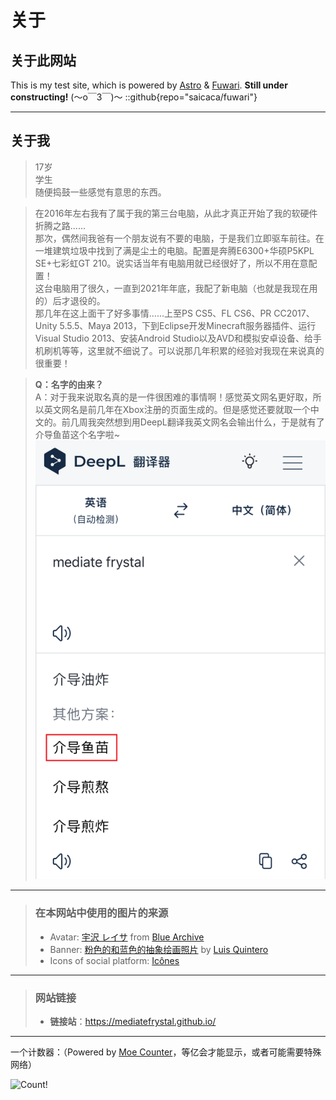
# 关于

## 关于此网站

This is my test site, which is powered by [Astro](https://astro.build/) & [Fuwari](https://github.com/saicaca/fuwari). **Still under constructing!** (～o￣3￣)～
::github{repo="saicaca/fuwari"}

---

## 关于我

> 17岁  
> 学生  
> 随便捣鼓一些感觉有意思的东西。

> 在2016年左右我有了属于我的第三台电脑，从此才真正开始了我的软硬件折腾之路......  
> 那次，偶然间我爸有一个朋友说有不要的电脑，于是我们立即驱车前往。在一堆建筑垃圾中找到了满是尘土的电脑。配置是奔腾E6300+华硕P5KPL SE+七彩虹GT 210。说实话当年有电脑用就已经很好了，所以不用在意配置！  
> 这台电脑用了很久，一直到2021年年底，我配了新电脑（也就是我现在用的）后才退役的。  
> 那几年在这上面干了好多事情......上至PS CS5、FL CS6、PR CC2017、Unity 5.5.5、Maya 2013，下到Eclipse开发Minecraft服务器插件、运行Visual Studio 2013、安装Android Studio以及AVD和模拟安卓设备、给手机刷机等等，这里就不细说了。可以说那几年积累的经验对我现在来说真的很重要！

> **Q：名字的由来？**  
> A：对于我来说取名真的是一件很困难的事情啊！感觉英文网名更好取，所以英文网名是前几年在Xbox注册的页面生成的。但是感觉还要就取一个中文的。前几周我突然想到用DeepL翻译我英文网名会输出什么，于是就有了介导鱼苗这个名字啦~
> ![名字](<./IMG_6135.PNG>)

---

> ### 在本网站中使用的图片的来源
>
> - Avatar: [宇沢 レイサ](https://schale.gg/?chara=Reisa) from [Blue Archive](https://bluearchive.nexon.com/)
> - Banner: [粉色的和蓝色的抽象绘画照片](https://www.pexels.com/zh-cn/photo/2471235/) by [Luis Quintero](https://www.pexels.com/zh-cn/@jibarofoto/)
> - Icons of social platform: [Icônes](https://icones.js.org/)

---

> ### 网站链接
>
> - **链接站**：<https://mediatefrystal.github.io/>  

---

一个计数器：（Powered by [Moe Counter](https://github.com/journey-ad/Moe-Counter)，等亿会才能显示，或者可能需要特殊网络）

![Count!](https://count.getloli.com/get/@mediatefrystal-webpage?theme=rule34)
